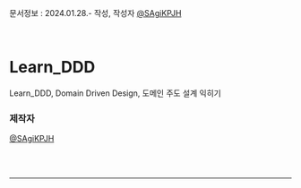 문서정보 : 2024.01.28.- 작성, 작성자 [@SAgiKPJH](https://github.com/SAgiKPJH)

<br>

# Learn_DDD
Learn_DDD, Domain Driven Design, 도메인 주도 설계 익히기

### 제작자
[@SAgiKPJH](https://github.com/SAgiKPJH)

<br><br>

---

<br><br>

